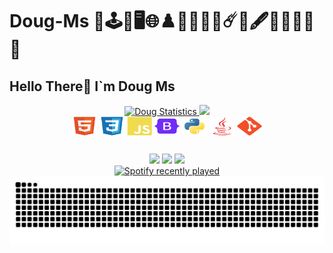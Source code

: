 # Doug-Ms 🏀🕹️👾🖥️🌐♟️👨‍🚀🔭🚀☄️🧪🖋️🎨🌻🧙‍♂️🎲 

## Hello There🖖 I`m Doug Ms

<div align="center" display="inline-block">
 <a href="github.com/Doug-Ms/">
  <img height="150em" src="https://github-readme-stats.vercel.app/api?username=Doug-Ms&show_icons=true&theme=tokyonight" alt="Doug Statistics">
  <img height="150em" src="https://github-readme-stats.vercel.app/api/top-langs/?username=Doug-Ms&layout=compact&theme=tokyonight">
 </a>
</div>

<div align="center">	
	<img align="center" alt="Doug-HTML" height="30" width="40" src="https://raw.githubusercontent.com/devicons/devicon/master/icons/html5/html5-original.svg">
	<img align="center" alt="Doug-CSS" height="30" width="40" src="https://raw.githubusercontent.com/devicons/devicon/master/icons/css3/css3-original.svg">
	<img align="center" alt="Doug-Js" height="30" width="40" src="https://raw.githubusercontent.com/devicons/devicon/master/icons/javascript/javascript-plain.svg">
	<img align="center" alt="Doug-Ts" height="30" width="40" src="https://raw.githubusercontent.com/devicons/devicon/master/icons/bootstrap/bootstrap-plain.svg">
	<img align="center" alt="Doug-Python" height="30" width="40" src="https://raw.githubusercontent.com/devicons/devicon/master/icons/python/python-original.svg">
	<img align="center" alt="Doug-Js" height="30" width="40" src="https://raw.githubusercontent.com/devicons/devicon/master/icons/java/java-plain.svg">
	<img align="center" alt="Doug-React" height="30" width="40" src="https://raw.githubusercontent.com/devicons/devicon/master/icons/git/git-original.svg">
  <h2 dir="auto"></h2>
</div>

<div align="center"> 
    <a href="https://www.instagram.com/doug.ms_" target="_blank"><img src="https://img.shields.io/badge/-Instagram-%23E4405F?style=for-the-badge&logo=instagram&logoColor=white" target="_blank"></a>
    <a href = "mailto:douglasmessias401@gmail.com"><img src="https://img.shields.io/badge/-Gmail-%23333?style=for-the-badge&logo=gmail&logoColor=white" target="_blank"></a>
    <a href="https://www.linkedin.com/in/douglas-messias-da-silva-7937a6203/" target="_blank"><img src="https://img.shields.io/badge/-LinkedIn-%230077B5?style=for-the-badge&logo=linkedin&logoColor=white" target="_blank"></a> 
</div>

<div align="center">
  <a href="https://open.spotify.com/user/20mk5qajnry30muuwdtfjuzlu">
    <img src="https://spotify-recently-played-readme.vercel.app/api?user=20mk5qajnry30muuwdtfjuzlu&count=5" alt="Spotify recently played"  />
  </a>
</div>

<div align="center">

  <img src="https://raw.githubusercontent.com/Doug-Ms/Doug-Ms/output/snake.svg" alt="Snake animation" />

</div>

<!--
**Doug-Ms/Doug-Ms** is a ✨ _special_ ✨ repository because its `README.md` (this file) appears on your GitHub profile.

Here are some ideas to get you started:
- 🔭 I’m currently working on ...
- 🌱 I’m currently learning DataScience and Python...
- 👯 I’m looking to collaborate on ...
- 🤔 I’m looking for help with ...
- 💬 Ask me about ...
- 📫 How to reach me: ...
- 😄 Pronouns: ...
- ⚡ Fun fact: ...
-->
